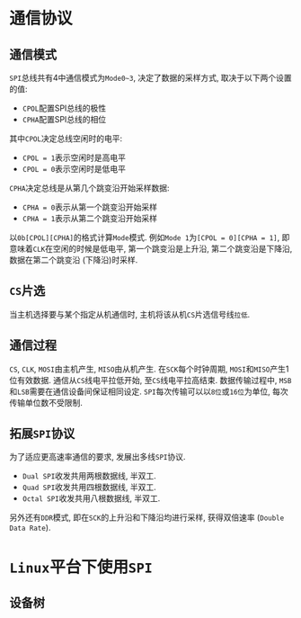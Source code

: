 # 通信协议

## 通信模式

`SPI`总线共有4中通信模式为`Mode0~3`, 决定了数据的采样方式, 取决于以下两个设置的值:
- `CPOL`配置SPI总线的极性
- `CPHA`配置SPI总线的相位

其中`CPOL`决定总线空闲时的电平:
- `CPOL = 1`表示空闲时是高电平
- `CPOL = 0`表示空闲时是低电平

`CPHA`决定总线是从第几个跳变沿开始采样数据:
- `CPHA = 0`表示从第一个跳变沿开始采样
- `CPHA = 1`表示从第二个跳变沿开始采样

以`0b[CPOL][CPHA]`的格式计算`Mode`模式.
例如`Mode 1`为`[CPOL = 0][CPHA = 1]`, 即意味着`CLK`在空闲的时候是低电平, 第一个跳变沿是上升沿, 第二个跳变沿是下降沿, 数据在第二个跳变沿 (下降沿)时采样.

## `CS`片选

当主机选择要与某个指定从机通信时, 主机将该从机`CS`片选信号线`拉低`.

## 通信过程

`CS`, `CLK`, `MOSI`由主机产生, `MISO`由从机产生. 在`SCK`每个时钟周期, `MOSI`和`MISO`产生1位有效数据.
通信从`CS`线电平拉低开始, 至`CS`线电平拉高结束.
数据传输过程中, `MSB`和`LSB`需要在通信设备间保证相同设定.
`SPI`每次传输可以以`8位`或`16位`为单位, 每次传输单位数不受限制.

## 拓展`SPI`协议

为了适应更高速率通信的要求, 发展出多线`SPI`协议.
- `Dual SPI`收发共用两根数据线, 半双工.
- `Quad SPI`收发共用四根数据线, 半双工.
- `Octal SPI`收发共用八根数据线, 半双工.

另外还有`DDR`模式, 即在`SCK`的上升沿和下降沿均进行采样, 获得双倍速率 (`Double Data Rate`).

# `Linux`平台下使用`SPI`

## 设备树

